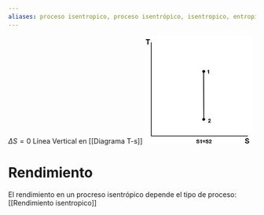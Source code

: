 ```yaml
---
aliases: proceso isentropico, proceso isentrópico, isentropico, entropia constante, entropia cte
---
```


$\Delta S = 0$
Línea Vertical en [[Diagrama T-s]]
![200](../assets/Isentropic.jpg)
# Rendimiento
El rendimiento en un procreso isentrópico depende el tipo de proceso:
[[Rendimiento isentropico]]